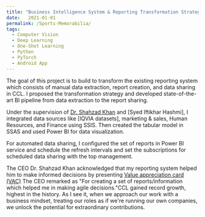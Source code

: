 ```yaml
---
title: "Business Intelligence System & Reporting Transformation Strategy"
date:   2021-01-01
permalink: /Sports-Memorabilia/
tags:
  - Computer Vision
  - Deep Learning
  - One-Shot Learning
  - Python
  - PyTorch
  - Android App
---
```


The goal of this project is to build to transform the existing reporting system which consists of manual data extraction, report creation, and data sharing in CCL. I proposed the transformation strategy and developed state-of-the-art BI pipeline from data extraction to the report sharing. 

Under the supervision of [Dr. Shahzad Khan](https://www.linkedin.com/in/shahzad-khan-14372226) and [Syed Iftikhar Hashmi], I integrated data sources like [IQVIA datasets], marketing & sales, Human Resources, and Finance using SSIS. Then created the tabular model in SSAS and used Power BI for data visualization. 

For automated data sharing, I configured the set of reports in Power BI service and schedule the refresh intervals and set the subscriptions for scheduled data sharing with the top management.

The CEO Dr. Shahzad Khan acknowledged that my reporting system helped him to make informed decisions by presenting [Value appreciation card (VAC)](https://www.linkedin.com/posts/dataguy-ali_bisuccessstories-bianalyst-ccl-activity-7234109955044204544-5T8y?utm_source=share&utm_medium=member_desktop) The CEO remarked as "For creating a set of reports/information which helped me in making agile decisions."CCL gained record growth, highest in the history. 
As I see it, when we approach our work with a business mindset, treating our roles as if we're running our own companies, we unlock the potential for extraordinary contributions. 
